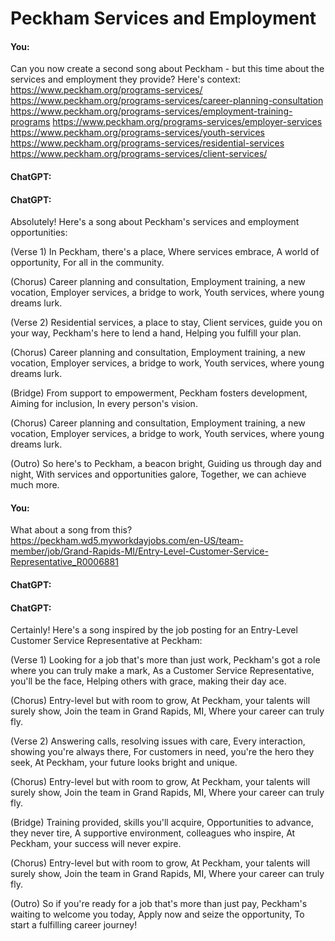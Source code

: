 # Peckham Services and Employment

#### You:
Can you now create a second song about Peckham - but this time about the services and employment they provide? Here's context: 
https://www.peckham.org/programs-services/
https://www.peckham.org/programs-services/career-planning-consultation
https://www.peckham.org/programs-services/employment-training-programs
https://www.peckham.org/programs-services/employer-services
https://www.peckham.org/programs-services/youth-services
https://www.peckham.org/programs-services/residential-services
https://www.peckham.org/programs-services/client-services/

#### ChatGPT:


#### ChatGPT:
Absolutely! Here's a song about Peckham's services and employment opportunities:

(Verse 1)
In Peckham, there's a place,
Where services embrace,
A world of opportunity,
For all in the community.

(Chorus)
Career planning and consultation,
Employment training, a new vocation,
Employer services, a bridge to work,
Youth services, where young dreams lurk.

(Verse 2)
Residential services, a place to stay,
Client services, guide you on your way,
Peckham's here to lend a hand,
Helping you fulfill your plan.

(Chorus)
Career planning and consultation,
Employment training, a new vocation,
Employer services, a bridge to work,
Youth services, where young dreams lurk.

(Bridge)
From support to empowerment,
Peckham fosters development,
Aiming for inclusion,
In every person's vision.

(Chorus)
Career planning and consultation,
Employment training, a new vocation,
Employer services, a bridge to work,
Youth services, where young dreams lurk.

(Outro)
So here's to Peckham, a beacon bright,
Guiding us through day and night,
With services and opportunities galore,
Together, we can achieve much more.


#### You:
What about a song from this? 
https://peckham.wd5.myworkdayjobs.com/en-US/team-member/job/Grand-Rapids-MI/Entry-Level-Customer-Service-Representative_R0006881

#### ChatGPT:


#### ChatGPT:
Certainly! Here's a song inspired by the job posting for an Entry-Level Customer Service Representative at Peckham:

(Verse 1)
Looking for a job that's more than just work,
Peckham's got a role where you can truly make a mark,
As a Customer Service Representative, you'll be the face,
Helping others with grace, making their day ace.

(Chorus)
Entry-level but with room to grow,
At Peckham, your talents will surely show,
Join the team in Grand Rapids, MI,
Where your career can truly fly.

(Verse 2)
Answering calls, resolving issues with care,
Every interaction, showing you're always there,
For customers in need, you're the hero they seek,
At Peckham, your future looks bright and unique.

(Chorus)
Entry-level but with room to grow,
At Peckham, your talents will surely show,
Join the team in Grand Rapids, MI,
Where your career can truly fly.

(Bridge)
Training provided, skills you'll acquire,
Opportunities to advance, they never tire,
A supportive environment, colleagues who inspire,
At Peckham, your success will never expire.

(Chorus)
Entry-level but with room to grow,
At Peckham, your talents will surely show,
Join the team in Grand Rapids, MI,
Where your career can truly fly.

(Outro)
So if you're ready for a job that's more than just pay,
Peckham's waiting to welcome you today,
Apply now and seize the opportunity,
To start a fulfilling career journey!
